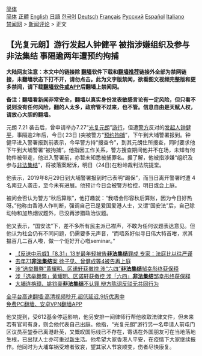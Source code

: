  <!-- 面包屑导航 --> <div class="breadcrumb"><!-- GTranslate: https://gtranslate.io/ -->  <div class="switcher notranslate">  <div class="selected">  <a href="#" onclick="return false;"> 简体</a>  </div>  <div class="option">  <a href="https://www.bannedbook.org" onclick="doGTranslate('zh-CN|zh-CN');jQuery('div.switcher div.selected a').html(jQuery(this).html());return false;" title="简体中文" class="nturl selected"> 简体</a>  <a href="https://www.bannedbook.org/zh-tw/" onclick="doGTranslate('zh-CN|zh-TW');jQuery('div.switcher div.selected a').html(jQuery(this).html());return false;" title="繁體中文" class="nturl"> 正體</a>  <a href="https://www.bannedbook.org/en/" onclick="doGTranslate('zh-CN|en');jQuery('div.switcher div.selected a').html(jQuery(this).html());return false;" title="English" class="nturl"> English</a>  <a href="https://www.bannedbook.org/ja/" onclick="doGTranslate('zh-CN|ja');jQuery('div.switcher div.selected a').html(jQuery(this).html());return false;" title="日本語" class="nturl"> 日語</a>  <a href="https://www.bannedbook.org/ko/" onclick="doGTranslate('zh-CN|ko');jQuery('div.switcher div.selected a').html(jQuery(this).html());return false;" title="한국어" class="nturl"> 한국어</a>  <a href="https://www.bannedbook.org/de/" onclick="doGTranslate('zh-CN|de');jQuery('div.switcher div.selected a').html(jQuery(this).html());return false;" title="Deutsch" class="nturl"> Deutsch</a>  <a href="https://www.bannedbook.org/fr/" onclick="doGTranslate('zh-CN|fr');jQuery('div.switcher div.selected a').html(jQuery(this).html());return false;" title="Français" class="nturl"> Français</a>  <a href="https://www.bannedbook.org/ru/" onclick="doGTranslate('zh-CN|ru');jQuery('div.switcher div.selected a').html(jQuery(this).html());return false;" title="Русский" class="nturl"> Русский</a>  <a href="https://www.bannedbook.org/es/" onclick="doGTranslate('zh-CN|es');jQuery('div.switcher div.selected a').html(jQuery(this).html());return false;" title="Español" class="nturl"> Español</a>  <a href="https://www.bannedbook.org/it/" onclick="doGTranslate('zh-CN|it');jQuery('div.switcher div.selected a').html(jQuery(this).html());return false;" title="Italiano" class="nturl"> Italiano</a>  </div>  </div>      <div class='breadcrumb-sub'><!-- Breadcrumb NavXT 6.3.0 --> <a href="https://www.bannedbook.org/" class="home">禁闻网</a> &gt; <a href="https://www.bannedbook.org/bnews/comments/" class="category">新闻评论</a> &gt; 正文</div></div><h2>【光复元朗】游行发起人钟健平 被指涉嫌组织及参与非法集结 事隔逾两年遭预约拘捕</h2> <p class="notice"><b>大陆网友注意：本文中的链接除 <a href="https://github.com/bannedbook/fanqiang" >翻墙</a>软件下载和<a href="https://github.com/killgcd/justmysocks/blob/master/README.md">翻墙推荐</a>链接外全部为禁网链接，未翻墙状态下打不开，请勿点击。此为文字版禁闻，欲看图文视频完整版和更多禁闻，请下载<a href="https://github.com/bannedbook/fanqiang">翻墙软件或APP</a>后翻墙上禁闻网。</p><p>备注：翻墙看新闻非常安全，翻墙以真实身份发表敏感言论有一定风险，但只看不说则没有任何风险，翻的人太多，政府管不过来，也不管。信息自由是天赋人权，请放心大胆的翻墙。</b></p>  <div class="entry">  <p>元朗 7.21 袭击后，曾申请举办7.27“<a href="https://www.bannedbook.org/bnews/tag/%E5%85%89%E5%A4%8D%E5%85%83%E6%9C%97/" class="st_tag internal_tag" rel="tag" title="标签 光复元朗 下的日志">光复元朗</a>”<a href="https://www.bannedbook.org/bnews/tag/%e6%b8%b8%e8%a1%8c/" class="st_tag internal_tag" rel="tag" title="标签 游行 下的日志">游行</a>，但遭<a href="https://www.bannedbook.org/bnews/tag/%e8%ad%a6%e6%96%b9/" class="st_tag internal_tag" rel="tag" title="标签 警方 下的日志">警方</a>反对的<a href="https://www.bannedbook.org/bnews/tag/%E5%8F%91%E8%B5%B7%E4%BA%BA/" class="st_tag internal_tag" rel="tag" title="标签 发起人 下的日志">发起人</a><a href="https://www.bannedbook.org/bnews/tag/%E9%92%9F%E5%81%A5%E5%B9%B3/" class="st_tag internal_tag" rel="tag" title="标签 钟健平 下的日志">钟健平</a>，事隔逾2年后，今日( 23日 )突被警方“<a href="https://www.bannedbook.org/bnews/tag/%E9%A2%84%E7%BA%A6/" class="st_tag internal_tag" rel="tag" title="标签 预约 下的日志">预约</a><a href="https://www.bannedbook.org/bnews/tag/%E6%8B%98%E6%8D%95/" class="st_tag internal_tag" rel="tag" title="标签 拘捕 下的日志">拘捕</a>”，下午到大埔警署报到。钟健平进入警署报到前表示，今早警方持“搜查令”，到其元朗住所搜查，同时要求他下午到大埔警署“被拘捕”。他指因工作关系，警方搜查期间他并不在场，未知有何物件被带走，他进入警署前，亦暂未知悉被捕罪名。据了解，他被指涉嫌“组织及参与<a href="https://www.bannedbook.org/bnews/tag/%E9%9D%9E%E6%B3%95%E9%9B%86%E7%BB%93/" class="st_tag internal_tag" rel="tag" title="标签 非法集结 下的日志">非法集结</a>”，将被落案起诉，明日（24日)在粉岭裁判法院提堂。</p> <p>他表示，2019年8月29日到大埔警署报到时已表明“踢保”，而当日离开警署时遭 4 名南亚人袭击，至今未有进展。他预计今日会被警方检控，明日或会上庭。</p>  <p>被问会否认为警方“秋后算账”，他打趣就：“我唔会形容秋后算账，因为今日好热呀。”他称由香港人作判断，强调自己已是爱国爱港人士，又谓“国安法”后，自己除动物和加热烟议题外，已没再涉猎政治议题。</p> <p>他又表示，“国安法”下，差不多所有民主派已襟声，不敢为任何议题表达意见。但他认为社会仍有不同问题，仍需要多元声音，“而唔系好似寻日伟大特首咁，求其揾百几二百人嚟，做一个佢好开心嘅seminar。”</p>  <ul class='op-related-articles' title='相关阅读'> <li><a href='https://www.bannedbook.org/bnews/headline/20210820/1609901.html' target='_blank'>【反送中示威】「8.31」13岁最年轻被告<b>非法集结</b>罪成 专家：法庭比以往严谨</a></li> <li><a href='https://www.bannedbook.org/bnews/headline/20210817/1607895.html' target='_blank'>去年7.1<b>非法集结</b>案 徐子见、曾健成等4被告再上庭</a></li> <li><a href='https://www.bannedbook.org/bnews/headline/20210806/1600999.html' target='_blank'>涉“选举舞弊”黄耀明、区诺轩获撤控 涉“六四”<b>非法集结</b>邹幸彤终获保释</a></li> <li><a href='https://www.bannedbook.org/bnews/headline/20210805/1600902.html' target='_blank'>涉「选举舞弊」黄耀明、区诺轩获撤控 涉「六四」<b>非法集结</b>邹幸彤终获保释</a></li> <li><a href='https://www.bannedbook.org/bnews/headline/20210728/1595801.html' target='_blank'>大埔连桷璋、姚钧豪<b>非法集结</b>不认罪 辩方陈词反驳无共同行为</a></li> </ul> <p class="texttj"> <a href="https://github.com/bannedbook/fanqiang/wiki/V2ray%E6%9C%BA%E5%9C%BA" target="_blank">全平台高速翻墙:高清视频秒开,超低延迟,9折优惠中</a><br/> <a href="https://github.com/bannedbook/fanqiang/wiki/%E7%A6%81%E9%97%BB%E7%BD%91%E5%AE%89%E5%8D%93%E7%BF%BB%E5%A2%99%E6%96%B0%E9%97%BBAPP" target="_blank">免费PC翻墙、安卓VPN翻墙APP</a></p><p>他又提到，受612基金停运影响，他另安排一间律师行帮他收取法律文件，但未来若有官司有身，则会他代表自己出庭。他指，“光复元朗”游行另一名申请人前屯门区议员巫堃泰已离港赴英，又慨叹国际线已不存在，寄语在外国朋友可在当地落地生根，已出狱人士亦可重过<span class='wp_keywordlink'><a href="https://www.bannedbook.org/forum2/topic1642.html" title="正见网《新生》" target="_blank">新生</a></span>活。他希望大家香港人平安，在疫情下大家继续振作。他同时为大埔车祸受难者致哀，望其家人节哀顺变，伤者尽快康复。</p> <a name='sharetosocial'></a>  <div style="margin-bottom:5px;padding-bottom:5px;clear:both"> <div id="archive-pix-1" class="banner-ads"> <!-- AuctionX Display platform tag START --> <div id="26318x728x90x621x_ADSLOT2" clicktrack="%%CLICK_URL_ESC%%"></div> <!-- AuctionX Display platform tag END --> </div> <div id="archive-pix-2" class="banner-ads"> <!-- AuctionX Display platform tag START --> <div id="26315x300x250x621x_ADSLOT2" clicktrack="%%CLICK_URL_ESC%%"></div> <!-- AuctionX Display platform tag END --> </div> </div>  <div id="archive-pix-1" class="banner-ads"> <!-- AuctionX Display platform tag START --> <div id="26318x728x90x621x_ADSLOT3" clicktrack="%%CLICK_URL_ESC%%"></div> <!-- AuctionX Display platform tag END --> </div> </div><!--END ENTRY--> 